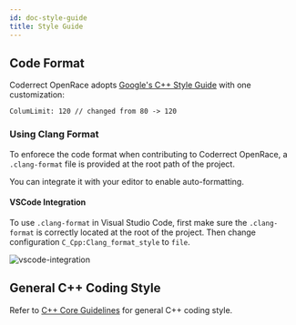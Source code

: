 ```yaml
---
id: doc-style-guide
title: Style Guide
---
```


## Code Format

Coderrect OpenRace adopts [Google's C++ Style Guide](https://google.github.io/styleguide/cppguide.html) with one customization:

```
ColumLimit: 120 // changed from 80 -> 120
```

### Using Clang Format

To enforece the code format when contributing to Coderrect OpenRace, a `.clang-format` file is provided at the root path of the project.

You can integrate it with your editor to enable auto-formatting.

#### VSCode Integration

To use `.clang-format` in Visual Studio Code, first make sure the `.clang-format` is correctly located at the root of the project.
Then change configuration `C_Cpp:Clang_format_style` to `file`.

![vscode-integration](/img/vscode-clang-format.png)

## General C++ Coding Style

Refer to [C++ Core Guidelines](http://isocpp.github.io/CppCoreGuidelines/CppCoreGuidelines) for general C++ coding style.